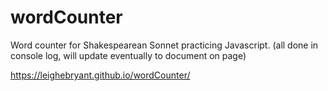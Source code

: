 # wordCounter
Word counter for Shakespearean Sonnet practicing Javascript.
(all done in console log, will update eventually to document on page)

https://leighebryant.github.io/wordCounter/
